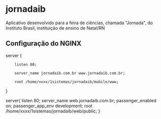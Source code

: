 # jornadaib
Aplicativo desenvolvido para a feira de ciências, chamada "Jornada", do Instituto Brasil, instituição de ensino de Natal/RN



## Configuração do NGINX

server { 

        listen 80; 
        
        server_name jornadaib.com.br www.jornadaib.com.br; 
        
        root /home/xxxx/1sistemas/jornadaib/mobile/www; 
        
} 
 
server{ 
        listen 80; 
        server_name web.jornadaib.com.br; 
        passenger_enabled on; 
        passenger_app_env development; 
        root /home/xxxx/1sistemas/jornadaib/web/public; 
} 

